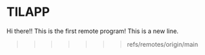 # TILAPP 
Hi there!!
This is the first remote program!
This is a new line.

>>>>>>> refs/remotes/origin/main

